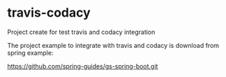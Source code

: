 # travis-codacy
Project create for test travis and codacy integration

The project example to integrate with travis and codacy is download from spring example:

https://github.com/spring-guides/gs-spring-boot.git
